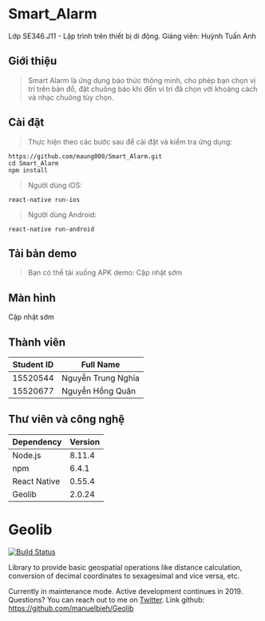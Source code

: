 # Smart_Alarm

Lớp SE346.J11 - Lập trình trên thiết bị di động.
Giảng viên: Huỳnh Tuấn Anh

## Giới thiệu

> Smart Alarm là ứng dụng báo thức thông minh, cho phép bạn chọn vị trí trên bản đồ, đặt chuông báo khi đến ví trí đã chọn với khoảng cách và nhạc chuông tùy chọn.

## Cài đặt

> Thực hiện theo các bước sau để cài đặt và kiểm tra ứng dụng:

```
https://github.com/maung000/Smart_Alarm.git
cd Smart_Alarm
npm install
```

> Người dùng iOS:

```
react-native run-ios
```

> Người dùng Android:

```
react-native run-android
```

## Tải bản demo

> Bạn có thể tải xuống APK demo: Cập nhật sớm

## Màn hình

Cập nhật sớm

## Thành viên

|Student ID  |Full Name               |
|------------|------------------------|
|15520544    |Nguyễn Trung Nghĩa      |
|15520677    |Nguyễn Hồng Quân        |

## Thư viên và công nghệ

|Dependency    |Version |
|--------------|--------|
|Node.js       |8.11.4  |
|npm           |6.4.1   |
|React Native  |0.55.4  |
|Geolib        |2.0.24  |

# Geolib
[![Build Status](https://secure.travis-ci.org/manuelbieh/Geolib.png?branch=master)](http://travis-ci.org/manuelbieh/Geolib)

Library to provide basic geospatial operations like distance calculation, conversion of decimal coordinates to sexagesimal and vice versa, etc.

Currently in maintenance mode. Active development continues in 2019. Questions? You can reach out to me on [Twitter](https://twitter.com/manuelbieh).
Link github: https://github.com/manuelbieh/Geolib
<!-- [View demo](http://www.manuel-bieh.de/publikationen/scripts/geolib/demo.html) -->

